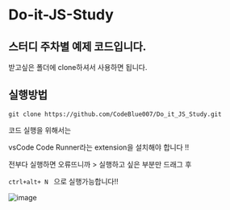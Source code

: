 # Do-it-JS-Study

## 스터디 주차별 예제 코드입니다.
받고싶은 폴더에 clone하셔서 사용하면 됩니다. 

## 실행방법
```git clone https://github.com/CodeBlue007/Do_it_JS_Study.git ```


코드 실행을 위해서는 

vsCode Code Runner라는 extension을 설치해야 합니다 !!

전부다 실행하면 오류뜨니까 > 실행하고 싶은 부분만 드래그 후 

```ctrl+alt+ N ``` 으로 실행가능합니다!!


![image](https://user-images.githubusercontent.com/81899298/222340047-da67a722-cd83-4047-8c93-8ed6d86f4a77.png)
